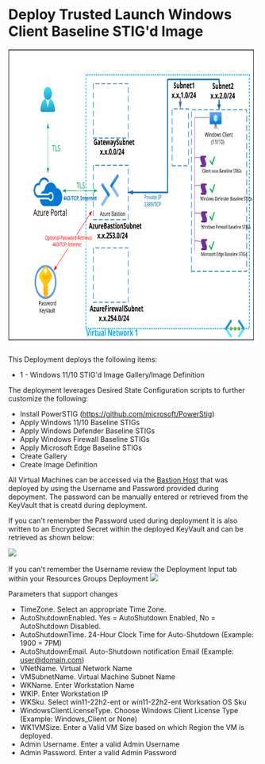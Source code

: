 # Deploy Trusted Launch Windows Client Baseline STIG'd Image
<img src="./x_Images/TrustedLaunchWindowsClientSTIGBaseline.svg" height="600" width="800"/>

This Deployment deploys the following items:

- 1 - Windows 11/10 STIG'd Image Gallery/Image Definition

The deployment leverages Desired State Configuration scripts to further customize the following:

- Install PowerSTIG (https://github.com/microsoft/PowerStig)
- Apply Windows 11/10 Baseline STIGs
- Apply Windows Defender Baseline STIGs
- Apply Windows Firewall Baseline STIGs
- Apply Microsoft Edge Baseline STIGs
- Create Gallery
- Create Image Definition

All Virtual Machines can be accessed via the [Bastion Host](https://docs.microsoft.com/en-us/azure/bastion/bastion-overview) that was deployed by using the Username and Password provided during depoyment.  The password can be manually entered or retrieved from the KeyVault that is creatd during deployment.

If you can't remember the Password used during deployment it is also written to an Encrypted Secret within the deployed KeyVault and can be retrieved as shown below:

<img src="./x_Images/DeploymentPassword.png" width="600"/>

If you can't remember the Username review the Deployment Input tab within your Resources Groups Deployment
<img src="./x_Images/DeploymentUsername.png" width="300"/>

Parameters that support changes
- TimeZone.  Select an appropriate Time Zone.
- AutoShutdownEnabled.  Yes = AutoShutdown Enabled, No = AutoShutdown Disabled.
- AutoShutdownTime.  24-Hour Clock Time for Auto-Shutdown (Example: 1900 = 7PM)
- AutoShutdownEmail.  Auto-Shutdown notification Email (Example:  user@domain.com)
- VNetName.  Virtual Network Name
- VMSubnetName.  Virtual Machine Subnet Name
- WKName.  Enter Workstation Name
- WKIP.  Enter Workstation IP
- WKSku.  Select win11-22h2-ent or win11-22h2-ent Worksation OS Sku
- WindowsClientLicenseType.  Choose Windows Client License Type (Example:  Windows_Client or None)
- WK1VMSize.  Enter a Valid VM Size based on which Region the VM is deployed.
- Admin Username.  Enter a valid Admin Username
- Admin Password.  Enter a valid Admin Password
